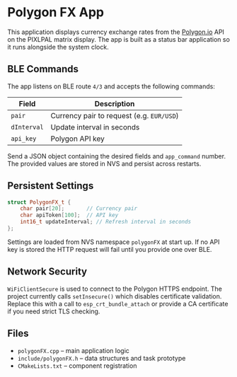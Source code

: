 # Polygon FX App

This application displays currency exchange rates from the [Polygon.io](https://polygon.io/) API on the PIXLPAL matrix display. The app is built as a status bar application so it runs alongside the system clock.

## BLE Commands

The app listens on BLE route `4/3` and accepts the following commands:

| Field       | Description                          |
|-------------|--------------------------------------|
| `pair`      | Currency pair to request (e.g. `EUR/USD`) |
| `dInterval` | Update interval in seconds           |
| `api_key`   | Polygon API key                      |

Send a JSON object containing the desired fields and `app_command` number. The provided values are stored in NVS and persist across restarts.

## Persistent Settings

```cpp
struct PolygonFX_t {
    char pair[20];       // Currency pair
    char apiToken[100];  // API key
    int16_t updateInterval; // Refresh interval in seconds
};
```

Settings are loaded from NVS namespace `polygonFX` at start up. If no API key is stored the HTTP request will fail until you provide one over BLE.

## Network Security

`WiFiClientSecure` is used to connect to the Polygon HTTPS endpoint. The project currently calls `setInsecure()` which disables certificate validation. Replace this with a call to `esp_crt_bundle_attach` or provide a CA certificate if you need strict TLS checking.

## Files

- `polygonFX.cpp` – main application logic
- `include/polygonFX.h` – data structures and task prototype
- `CMakeLists.txt` – component registration


